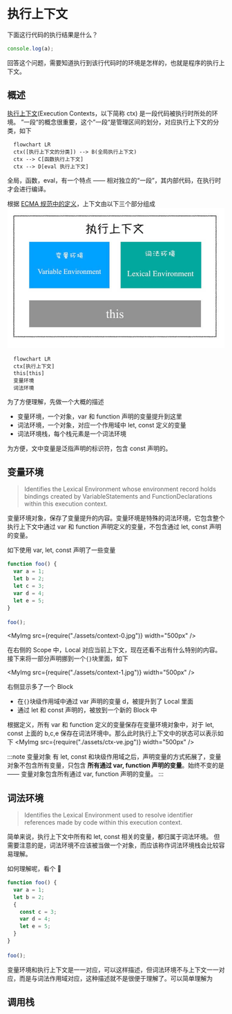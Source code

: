 # 执行上下文

下面这行代码的执行结果是什么？

```js
console.log(a);
```

回答这个问题，需要知道执行到该行代码时的环境是怎样的，也就是程序的执行上下文。

## 概述

[执行上下文](https://262.ecma-international.org/5.1/#sec-10.3)(Execution Contexts，以下简称 ctx) 是一段代码被执行时所处的环境。
”一段“的概念很重要，这个”一段“是管理区间的划分，对应执行上下文的分类，如下

```mermaid
  flowchart LR
  ctx([执行上下文的分类]) --> B(全局执行上下文)
  ctx --> C[函数执行上下文]
  ctx --> D[eval 执行上下文]
```

全局，函数，eval，有一个特点 —— 相对独立的“一段”，其内部代码，在执行时才会进行编译。

根据 [ECMA 规范中的定义](https://262.ecma-international.org/5.1/#sec-10.3)，上下文由以下三个部分组成
![执行上下文](assets/ctx-composition.jpg)

```mermaid
  flowchart LR
  ctx[执行上下文]
  this[this]
  变量环境
  词法环境
```

为了方便理解，先做一个大概的描述

- 变量环境，一个对象，var 和 function 声明的变量提升到这里
- 词法环境，一个对象，对应一个作用域中 let, const 定义的变量
- 词法环境栈，每个栈元素是一个词法环境

为方便，文中变量是泛指声明的标识符，包含 const 声明的。

## 变量环境

> Identifies the Lexical Environment whose environment record holds bindings created by VariableStatements and FunctionDeclarations within this execution context.

变量环境对象，保存了变量提升的内容。变量环境是特殊的词法环境，它包含整个执行上下文中通过 var 和 function 声明定义的变量，不包含通过 let, const 声明的变量。

如下使用 var, let, const 声明了一些变量

```js {6}
function foo() {
  var a = 1;
  let b = 2;
  let c = 3;
  var d = 4;
  let e = 5;
}

foo();
```

<MyImg src={require("./assets/context-0.jpg")} width="500px" />

在右侧的 Scope 中，Local 对应当前上下文，现在还看不出有什么特别的内容。接下来将一部分声明挪到一个`{}`块里面，如下

<MyImg src={require("./assets/context-1.jpg")} width="500px" />

右侧显示多了一个 Block

- 在`{}`块级作用域中通过 var 声明的变量 d，被提升到了 Local 里面
- 通过 let 和 const 声明的，被放到一个新的 Block 中

根据定义，所有 var 和 function 定义的变量保存在变量环境对象中，对于 let, const 上面的 b,c,e 保存在词法环境中。那么此时执行上下文中的状态可以表示如下
<MyImg src={require("./assets/ctx-ve.jpg")} width="500px" />

:::note 变量对象
有 let, const 和块级作用域之后，声明变量的方式拓展了，变量对象不包含所有变量，只包含 **所有通过 var, function 声明的变量**。始终不变的是 —— 变量对象包含所有通过 var, function 声明的变量。
:::

## 词法环境

> Identifies the Lexical Environment used to resolve identifier references made by code within this execution context.

简单来说，执行上下文中所有和 let, const 相关的变量，都归属于词法环境。
但需要注意的是，词法环境不应该被当做一个对象，而应该称作词法环境栈会比较容易理解。

如何理解呢，看个 🌰

```js
function foo() {
  var a = 1;
  let b = 2;
  {
    const c = 3;
    var d = 4;
    let e = 5;
  }
}

foo();
```

变量环境和执行上下文是一一对应，可以这样描述，但词法环境不与上下文一一对应，而是与词法作用域对应，这种描述就不是很便于理解了。可以简单理解为

## 调用栈
